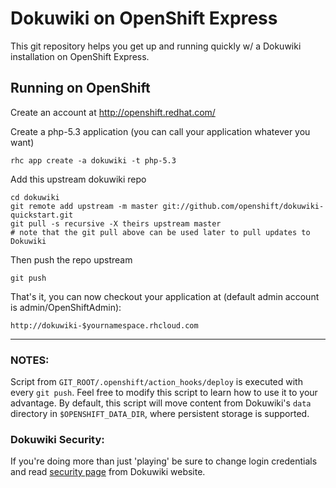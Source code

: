 Dokuwiki on OpenShift Express
=============================

This git repository helps you get up and running quickly w/ a Dokuwiki installation
on OpenShift Express.


Running on OpenShift
----------------------------

Create an account at http://openshift.redhat.com/

Create a php-5.3 application (you can call your application whatever you want)

    rhc app create -a dokuwiki -t php-5.3

Add this upstream dokuwiki repo

    cd dokuwiki
    git remote add upstream -m master git://github.com/openshift/dokuwiki-quickstart.git
    git pull -s recursive -X theirs upstream master
    # note that the git pull above can be used later to pull updates to Dokuwiki
    
Then push the repo upstream

    git push

That's it, you can now checkout your application at (default admin account is admin/OpenShiftAdmin):

    http://dokuwiki-$yournamespace.rhcloud.com


* * *

### NOTES:

  Script from `GIT_ROOT/.openshift/action_hooks/deploy` is executed with every 
`git push`. Feel free to modify this script to learn how to use it to your 
advantage.  By default, this script will move content from Dokuwiki's `data` 
directory in `$OPENSHIFT_DATA_DIR`, where persistent storage is supported.

### Dokuwiki Security:

If you're doing more than just 'playing' be sure to change login credentials and 
read [security page](http://www.dokuwiki.org/security) from Dokuwiki website.
